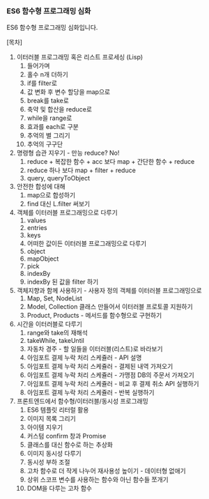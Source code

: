 ### ES6 함수형 프로그래밍 심화

ES6 함수형 프로그래밍 심화입니다.

[목차]

1. 이터러블 프로그래밍 혹은 리스트 프로세싱 (Lisp)
   1. 들어가며
   2. 홀수 n개 더하기
   3. if를 filter로
   4. 값 변화 후 변수 할당을 map으로
   5. break를 take로
   6. 축약 및 합산을 reduce로
   7. while을 range로
   8. 효과를 each로 구분
   9. 추억의 별 그리기
   10. 추억의 구구단
2. 명령형 습관 지우기 - 만능 reduce? No!
   1. reduce + 복잡한 함수 + acc 보다 map + 간단한 함수 + reduce
   2. reduce 하나 보다 map + filter + reduce
   3. query, queryToObject
3. 안전한 합성에 대해
   1. map으로 합성하기
   2. find 대신 L.filter 써보기
4. 객체를 이터러블 프로그래밍으로 다루기
   1. values
   2. entries
   3. keys
   4. 어떠한 값이든 이터러블 프로그래밍으로 다루기
   5. object
   6. mapObject
   7. pick
   8. indexBy
   9. indexBy 된 값을 filter 하기
5. 객체지향과 함께 사용하기 - 사용자 정의 객체를 이터러블 프로그래밍으로
   1. Map, Set, NodeList
   2. Model, Collection 클래스 만들어서 이터러블 프로토콜 지원하기
   3. Product, Products - 메서드를 함수형으로 구현하기
6. 시간을 이터러블로 다루기
   1. range와 take의 재해석
   2. takeWhile, takeUntil
   3. 자동차 경주 - 할 일들을 이터러블(리스트)로 바라보기
   4. 아임포트 결제 누락 처리 스케쥴러 - API 설명
   5. 아임포트 결제 누락 처리 스케쥴러 - 결제된 내역 가져오기
   6. 아임포트 결제 누락 처리 스케쥴러 - 가맹점 DB의 주문서 가져오기
   7. 아임포트 결제 누락 처리 스케쥴러 - 비교 후 결제 취소 API 실행하기
   8. 아임포트 결제 누락 처리 스케쥴러 - 반복 실행하기
7. 프론트엔드에서 함수형/이터러블/동시성 프로그래밍
   1. ES6 템플릿 리터럴 활용
   2. 이미지 목록 그리기
   3. 아이템 지우기
   4. 커스텀 confirm 창과 Promise
   5. 클래스를 대신 함수로 하는 추상화
   6. 이미지 동시성 다루기
   7. 동시성 부하 조절
   8. 고차 함수로 더 작게 나누어 재사용성 높이기 - 데이터형 없애기
   9. 상위 스코프 변수를 사용하는 함수와 아닌 함수들 쪼개기
   10. DOM을 다루는 고차 함수
